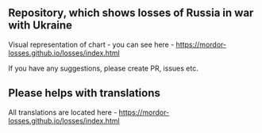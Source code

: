 ## Repository, which shows losses of Russia in war with Ukraine

Visual representation of chart - you can see here - https://mordor-losses.github.io/losses/index.html

If you have any suggestions, please create PR, issues etc.

## Please helps with translations
All translations are located here - https://mordor-losses.github.io/losses/index.html
